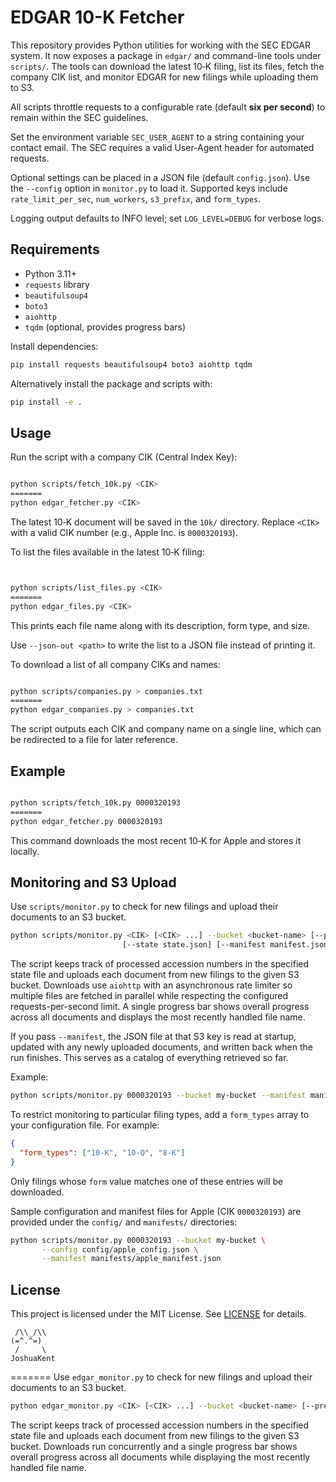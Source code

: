 # EDGAR 10-K Fetcher


This repository provides Python utilities for working with the SEC EDGAR system.
It now exposes a package in `edgar/` and command-line tools under `scripts/`.
The tools can download the latest 10‑K filing, list its files, fetch the company
CIK list, and monitor EDGAR for new filings while uploading them to S3.

All scripts throttle requests to a configurable rate (default **six per second**) to remain within the SEC guidelines.

Set the environment variable `SEC_USER_AGENT` to a string containing your contact email. The SEC requires a valid User-Agent header for automated requests.

Optional settings can be placed in a JSON file (default `config.json`). Use the
`--config` option in `monitor.py` to load it. Supported keys include
`rate_limit_per_sec`, `num_workers`, `s3_prefix`, and `form_types`.

Logging output defaults to INFO level; set `LOG_LEVEL=DEBUG` for verbose logs.


## Requirements

- Python 3.11+
- `requests` library
- `beautifulsoup4`
- `boto3`
- `aiohttp`
- `tqdm` (optional, provides progress bars)


Install dependencies:

```bash
pip install requests beautifulsoup4 boto3 aiohttp tqdm
```

Alternatively install the package and scripts with:

```bash
pip install -e .
```

## Usage

Run the script with a company CIK (Central Index Key):

```bash

python scripts/fetch_10k.py <CIK>
=======
python edgar_fetcher.py <CIK>

```

The latest 10‑K document will be saved in the `10k/` directory. Replace `<CIK>` with a valid CIK number (e.g., Apple Inc. is `0000320193`).

To list the files available in the latest 10‑K filing:

```bash


python scripts/list_files.py <CIK>
=======
python edgar_files.py <CIK>

```
This prints each file name along with its description, form type, and size.

Use `--json-out <path>` to write the list to a JSON file instead of printing it.

To download a list of all company CIKs and names:

```bash

python scripts/companies.py > companies.txt
=======
python edgar_companies.py > companies.txt
```

The script outputs each CIK and company name on a single line, which can be
redirected to a file for later reference.

## Example

```bash

python scripts/fetch_10k.py 0000320193
=======
python edgar_fetcher.py 0000320193
```

This command downloads the most recent 10‑K for Apple and stores it locally.

## Monitoring and S3 Upload


Use `scripts/monitor.py` to check for new filings and upload their documents to an S3 bucket.

```bash
python scripts/monitor.py <CIK> [<CIK> ...] --bucket <bucket-name> [--prefix path/] \
                         [--state state.json] [--manifest manifest.json]
```

The script keeps track of processed accession numbers in the specified state file and uploads each document from new filings to the given S3 bucket.
Downloads use `aiohttp` with an asynchronous rate limiter so multiple files are fetched in parallel while respecting the configured requests-per-second limit. A single progress bar shows overall progress across all documents and displays the most recently handled file name.

If you pass `--manifest`, the JSON file at that S3 key is read at startup,
updated with any newly uploaded documents, and written back when the run
finishes. This serves as a catalog of everything retrieved so far.

Example:

```bash
python scripts/monitor.py 0000320193 --bucket my-bucket --manifest manifests/apple_manifest.json
```

To restrict monitoring to particular filing types, add a `form_types` array to
your configuration file. For example:

```json
{
  "form_types": ["10-K", "10-Q", "8-K"]
}
```

Only filings whose `form` value matches one of these entries will be downloaded.

Sample configuration and manifest files for Apple (CIK `0000320193`) are provided under the `config/` and `manifests/` directories:

```bash
python scripts/monitor.py 0000320193 --bucket my-bucket \
       --config config/apple_config.json \
       --manifest manifests/apple_manifest.json
```


## License

This project is licensed under the MIT License. See [LICENSE](LICENSE) for details.

```
 /\\_/\\
(=^.^=)
 /     \
JoshuaKent
```
=======
Use `edgar_monitor.py` to check for new filings and upload their documents to an S3 bucket.

```bash
python edgar_monitor.py <CIK> [<CIK> ...] --bucket <bucket-name> [--prefix path/] [--state state.json]
```

The script keeps track of processed accession numbers in the specified state file and uploads each document from new filings to the given S3 bucket.
Downloads run concurrently and a single progress bar shows overall progress across all documents while displaying the most recently handled file name.
